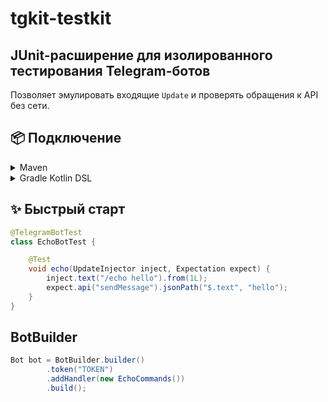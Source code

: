 # tgkit-testkit

## JUnit-расширение для изолированного тестирования Telegram-ботов

Позволяет эмулировать входящие `Update` и проверять обращения к API без сети.

## 📦 Подключение

<details>
<summary>Maven</summary>

```xml
<dependency>
    <groupId>io.lonmstalker.tgkit</groupId>
    <artifactId>telegram-bot-testkit</artifactId>
    <version>0.0.1-SNAPSHOT</version>
    <scope>test</scope>
</dependency>
```
</details>
<details>
<summary>Gradle Kotlin DSL</summary>

```kotlin
testImplementation("io.lonmstalker.tgkit:telegram-bot-testkit:0.0.1-SNAPSHOT")
```
</details>

## ✨ Быстрый старт

```java
@TelegramBotTest
class EchoBotTest {

    @Test
    void echo(UpdateInjector inject, Expectation expect) {
        inject.text("/echo hello").from(1L);
        expect.api("sendMessage").jsonPath("$.text", "hello");
    }
}
```

## BotBuilder

```java
Bot bot = BotBuilder.builder()
        .token("TOKEN")
        .addHandler(new EchoCommands())
        .build();
```
